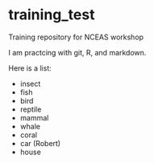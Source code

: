 # training_test
Training repository for NCEAS workshop

I am practcing with git, R, and markdown.

Here is a list:
* insect
* fish
* bird
* reptile
* mammal
* whale
* coral
* car (Robert)
* house

